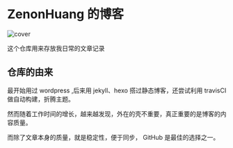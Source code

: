 # ZenonHuang 的博客

![cover](./gif/andrew-gloor-unsplash.jpg)

这个仓库用来存放我日常的文章记录

## 仓库的由来

最开始用过 wordpress ,后来用 jekyll、hexo 搭过静态博客，还尝试利用 travisCI 做自动构建，折腾主题。

然而随着工作时间的增长，越来越发现，外在的壳不重要，真正重要的是博客的内容质量。

而除了文章本身的质量，就是稳定性，便于同步， GitHub 是最佳的选择之一。






